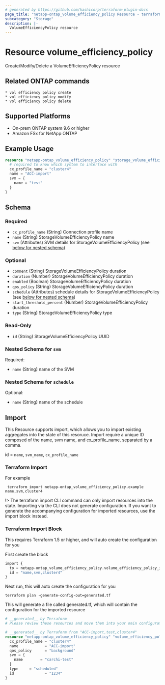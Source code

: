 ```yaml
---
# generated by https://github.com/hashicorp/terraform-plugin-docs
page_title: "netapp-ontap_volume_efficiency_policy Resource - terraform-provider-netapp-ontap"
subcategory: "Storage"
description: |-
  VolumeEfficiencyPolicy resource
---
```


# Resource volume_efficiency_policy

Create/Modify/Delete a VolumeEfficiencyPolicy resource

## Related ONTAP commands

```commandline
* vol efficiency policy create
* vol efficiency policy modify
* vol efficiency policy delete
```

## Supported Platforms

* On-prem ONTAP system 9.6 or higher
* Amazon FSx for NetApp ONTAP

## Example Usage

```terraform
resource "netapp-ontap_volume_efficiency_policy" "storage_volume_efficiency_policy" {
  # required to know which system to interface with
  cx_profile_name = "cluster4"
  name = "ACC-import"
  svm = {
    name = "test"
  }
}

```

<!-- schema generated by tfplugindocs -->
## Schema

### Required

- `cx_profile_name` (String) Connection profile name
- `name` (String) StorageVolumeEfficiencyPolicy name
- `svm` (Attributes) SVM details for StorageVolumeEfficiencyPolicy (see [below for nested schema](#nestedatt--svm))

### Optional

- `comment` (String) StorageVolumeEfficiencyPolicy duration
- `duration` (Number) StorageVolumeEfficiencyPolicy duration
- `enabled` (Boolean) StorageVolumeEfficiencyPolicy duration
- `qos_policy` (String) StorageVolumeEfficiencyPolicy duration
- `schedule` (Attributes) schedule details for StorageVolumeEfficiencyPolicy (see [below for nested schema](#nestedatt--schedule))
- `start_threshold_percent` (Number) StorageVolumeEfficiencyPolicy duration
- `type` (String) StorageVolumeEfficiencyPolicy type

### Read-Only

- `id` (String) StorageVolumeEfficiencyPolicy UUID

<a id="nestedatt--svm"></a>

### Nested Schema for `svm`

Required:

- `name` (String) name of the SVM

<a id="nestedatt--schedule"></a>

### Nested Schema for `schedule`

Optional:

- `name` (String) name of the schedule

## Import

This Resource supports import, which allows you to import existing aggregates into the state of this resoruce.
Import require a unique ID composed of the name, svm name, and cx_profile_name, separated by a comma.

id = `name`, `svm_name`, `cx_profile_name`

### Terraform Import

For example

 ```shell
  terraform import netapp-ontap_volume_efficiency_policy.example name,svm,cluster4
 ```

!> The terraform import CLI command can only import resources into the state. Importing via the CLI does not generate configuration. If you want to generate the accompanying configuration for imported resources, use the import block instead.

### Terraform Import Block

This requires Terraform 1.5 or higher, and will auto create the configuration for you

First create the block

```terraform
import {
  to = netapp-ontap_volume_efficiency_policy.volume_efficiency_policy_import
  id = "name,svm,cluster4"
}
```

Next run, this will auto create the configuration for you

```shell
terraform plan -generate-config-out=generated.tf
```

This will generate a file called generated.tf, which will contain the configuration for the imported resource

```terraform
# __generated__ by Terraform
# Please review these resources and move them into your main configuration files.

# __generated__ by Terraform from "ACC-import,test,cluster4"
resource "netapp-ontap_volume_efficiency_policy" "volume_efficiency_policy_import" {
  cx_profile_name = "cluster4"
  name            = "ACC-import"
  qos_policy      = "background"
  svm = {
    name        = "carchi-test"
  }
  type     = "scheduled"
  id              = "1234"
}

```
